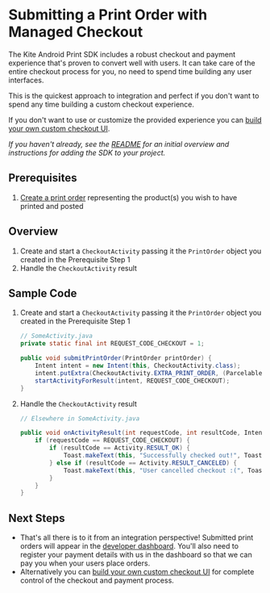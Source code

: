 Submitting a Print Order with Managed Checkout
==============

The Kite Android Print SDK includes a robust checkout and payment experience that's proven to convert well with users. It can take care of the entire checkout process for you, no need to spend time building any user interfaces. 

This is the quickest approach to integration and perfect if you don't want to spend any time building a custom checkout experience.

If you don't want to use or customize the provided experience you can [build your own custom checkout UI](../README.md#custom-checkout).

_If you haven't already, see the [README](../README.md) for an initial overview and instructions for adding the SDK to your project._


Prerequisites
--------
1. [Create a print order](create_print_order.md) representing the product(s) you wish to have printed and posted

Overview
--------
1. Create and start a `CheckoutActivity` passing it the `PrintOrder` object you created in the Prerequisite Step 1
2. Handle the `CheckoutActivity` result

Sample Code
-----------

1. Create and start a `CheckoutActivity` passing it the `PrintOrder` object you created in the Prerequisite Step 1

    ```java
    // SomeActivity.java
    private static final int REQUEST_CODE_CHECKOUT = 1;

    public void submitPrintOrder(PrintOrder printOrder) {
        Intent intent = new Intent(this, CheckoutActivity.class);
        intent.putExtra(CheckoutActivity.EXTRA_PRINT_ORDER, (Parcelable) printOrder);
        startActivityForResult(intent, REQUEST_CODE_CHECKOUT);
    }
    ```
2. Handle the `CheckoutActivity` result

    ```java
    // Elsewhere in SomeActivity.java
    
    public void onActivityResult(int requestCode, int resultCode, Intent data) {
        if (requestCode == REQUEST_CODE_CHECKOUT) {
            if (resultCode == Activity.RESULT_OK) {
                Toast.makeText(this, "Successfully checked out!", Toast.LENGTH_LONG).show();
            } else if (resultCode == Activity.RESULT_CANCELED) {
                Toast.makeText(this, "User cancelled checkout :(", Toast.LENGTH_LONG).show();
            }
        }
    }
    ```

Next Steps
----------

- That's all there is to it from an integration perspective! Submitted print orders will appear in the [developer dashboard](https://developer.psilov.eu/). You'll also need to register your payment details with us in the dashboard so that we can pay you when your users place orders.
- Alternatively you can [build your own custom checkout UI](../README.md#custom-checkout) for complete control of the checkout and payment process.
